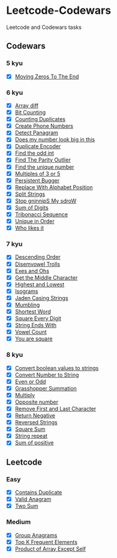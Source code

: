 # Leetcode-Codewars

Leetcode and Codewars tasks

## Codewars

### 5 kyu

- [x] [Moving Zeros To The End](https://github.com/WEremite/Leetcode-Codewars/blob/main/Codewars/5kyu/Moving%20Zeros%20To%20The%20End/moving-zeroes.php)

### 6 kyu

- [x] [Array diff](https://github.com/WEremite/Leetcode-Codewars/blob/main/Codewars/6kyu/Array%20diff/array-diff.php)
- [x] [Bit Counting](https://github.com/WEremite/Leetcode-Codewars/blob/main/Codewars/6kyu/Bit%20Counting/bit-counting.php)
- [x] [Counting Duplicates](https://github.com/bipolarbearbringsbeer/LeetCode-CodeWars/blob/main/CodeWars/6kyu/Counting%20Duplicates/counting-duplicates.php)
- [x] [Create Phone Numbers](https://github.com/WEremite/Leetcode-Codewars/blob/main/Codewars/6kyu/Create%20Phone%20Number/create-phone-number.php)
- [x] [Detect Panagram](https://github.com/WEremite/Leetcode-Codewars/blob/main/Codewars/6kyu/Detect%20Pangram/detect-panagram.php)
- [x] [Does my number look big in this](https://github.com/WEremite/Leetcode-Codewars/blob/main/Codewars/6kyu/Does%20my%20number%20look%20big%20in%20this/narcissistic-number.php)
- [x] [Duplicate Encoder](https://github.com/WEremite/Leetcode-Codewars/blob/main/Codewars/6kyu/Duplicate%20Encoder/duplicate-encoder.php)
- [x] [Find the odd int](https://github.com/WEremite/Leetcode-Codewars/blob/main/Codewars/6kyu/Find%20the%20odd%20int/find-odd-int.php)
- [x] [Find The Parity Outlier](https://github.com/WEremite/Leetcode-Codewars/blob/main/Codewars/6kyu/Find%20The%20Parity%20Outlier/find-parity-outlier.php)
- [x] [Find the unique number](https://github.com/WEremite/Leetcode-Codewars/blob/main/Codewars/6kyu/Find%20the%20unique%20number/unique-number.php)
- [x] [Multiples of 3 or 5](https://github.com/WEremite/Leetcode-Codewars/blob/main/Codewars/6kyu/Multiples%20of%203%20or%205/multiples-of-3-or-5.php)
- [x] [Persistent Bugger](https://github.com/WEremite/Leetcode-Codewars/blob/main/Codewars/6kyu/Persistent%20Bugger/persistent-bugger.php)
- [x] [Replace With Alphabet Position](https://github.com/WEremite/Leetcode-Codewars/blob/main/Codewars/6kyu/Replace%20With%20Alphabet%20Position/alphabet-position.php)
- [x] [Split Strings](https://github.com/bipolarbearbringsbeer/LeetCode-CodeWars/blob/main/CodeWars/6kyu/Split%20Strings/split-strings.php)
- [x] [Stop gninnipS My sdroW](https://github.com/WEremite/Leetcode-Codewars/blob/main/Codewars/6kyu/Stop%20gninnipS%20My%20sdroW/stop-spinning-words.php)
- [x] [Sum of Digits](https://github.com/WEremite/Leetcode-Codewars/blob/main/Codewars/6kyu/Sum%20of%20Digits/sum-of-digits.php)
- [x] [Tribonacci Sequence](https://github.com/WEremite/Leetcode-Codewars/blob/main/Codewars/6kyu/Tribonacci%20Sequence/tribonacci.php)
- [x] [Unique in Order](https://github.com/WEremite/Leetcode-Codewars/blob/main/Codewars/6kyu/Unique%20In%20Order/unique-in-order.php)
- [x] [Who likes it](https://github.com/WEremite/Leetcode-Codewars/blob/main/Codewars/6kyu/Who%20likes%20it/who-likes-it.php)

### 7 kyu

- [x] [Descending Order](https://github.com/WEremite/Leetcode-Codewars/blob/main/Codewars/7kyu/Descending%20Order/descending-order.php)
- [x] [Disemvowel Trolls](https://github.com/WEremite/Leetcode-Codewars/blob/main/Codewars/7kyu/Disemvowel%20Trolls/disemvowel-trolls.php)
- [x] [Exes and Ohs](https://github.com/WEremite/Leetcode-Codewars/blob/main/Codewars/7kyu/Exes%20and%20Ohs/exes-and-ohs.php)
- [x] [Get the Middle Character](https://github.com/WEremite/Leetcode-Codewars/blob/main/Codewars/7kyu/Get%20the%20Middle%20Character/get-the-middle-character.php)
- [x] [Highest and Lowest](https://github.com/WEremite/Leetcode-Codewars/blob/main/Codewars/7kyu/Highest%20and%20Lowest/highest-and-lowest.php)
- [x] [Isograms](https://github.com/WEremite/Leetcode-Codewars/blob/main/Codewars/7kyu/Isograms/isograms.php)
- [x] [Jaden Casing Strings](https://github.com/WEremite/Leetcode-Codewars/blob/main/Codewars/7kyu/Jaden%20Casing%20Strings/jaden-casing-strings.php)
- [x] [Mumbling](https://github.com/WEremite/Leetcode-Codewars/blob/main/Codewars/7kyu/Mumbling/mumbling.php)
- [x] [Shortest Word](https://github.com/WEremite/Leetcode-Codewars/blob/main/Codewars/7kyu/Shortest%20Word/shortest-word.php)
- [x] [Square Every Digit](https://github.com/WEremite/Leetcode-Codewars/blob/main/Codewars/7kyu/Square%20Every%20Digit/square-every-digit.php)
- [x] [String Ends With](https://github.com/bipolarbearbringsbeer/LeetCode-CodeWars/blob/main/CodeWars/7kyu/String%20ends%20with/string-ends-with.php)
- [x] [Vowel Count](https://github.com/WEremite/Leetcode-Codewars/blob/main/Codewars/7kyu/Vowel%20Count/vowel-count.php)
- [x] [You are square](https://github.com/WEremite/Leetcode-Codewars/blob/main/Codewars/7kyu/You%20are%20square/you-are-square.php)

### 8 kyu

- [x] [Convert boolean values to strings](https://github.com/WEremite/Leetcode-Codewars/blob/main/Codewars/8kyu/Convert%20Number%20to%20String/convert-number-to-string.php)
- [x] [Convert Number to String](https://github.com/WEremite/Leetcode-Codewars/blob/main/Codewars/8kyu/Convert%20boolean%20values%20to%20strings/convert-boolean.php)
- [x] [Even or Odd](https://github.com/WEremite/Leetcode-Codewars/blob/main/Codewars/8kyu/Even%20or%20Odd/even-or-odd.php)
- [x] [Grasshopper Summation](https://github.com/WEremite/Leetcode-Codewars/blob/main/Codewars/8kyu/Grasshopper%20%20Summation/summation.php)
- [x] [Multiply](https://github.com/WEremite/Leetcode-Codewars/blob/main/Codewars/8kyu/Multiply/multiply.php)
- [x] [Opposite number](https://github.com/WEremite/Leetcode-Codewars/blob/main/Codewars/8kyu/Opposite%20number/opposite-number.php)
- [x] [Remove First and Last Character](https://github.com/WEremite/Leetcode-Codewars/blob/main/Codewars/8kyu/Remove%20First%20and%20Last%20Character/remove-first-last-char.php)
- [x] [Return Negative](https://github.com/WEremite/Leetcode-Codewars/blob/main/Codewars/8kyu/Return%20Negative/return-negative.php)
- [x] [Reversed Strings](https://github.com/WEremite/Leetcode-Codewars/blob/main/Codewars/8kyu/Reversed%20Strings/reversed-string.php)
- [x] [Square Sum](https://github.com/WEremite/Leetcode-Codewars/blob/main/Codewars/8kyu/Square%20Sum/square-sum.php)
- [x] [String repeat](https://github.com/WEremite/Leetcode-Codewars/blob/main/Codewars/8kyu/String%20repeat/string-repeat.php)
- [x] [Sum of positive](https://github.com/WEremite/Leetcode-Codewars/blob/main/Codewars/8kyu/Sum%20of%20positive/sum-of-positive.php)

## Leetcode

### Easy

- [x] [Contains Duplicate](https://github.com/WEremite/Leetcode-Codewars/blob/main/Leetcode/Easy/217%20Contains%20Duplicate/contains-duplicate.php)
- [x] [Valid Anagram](https://github.com/WEremite/Leetcode-Codewars/blob/main/Leetcode/Easy/242%20Valid%20Anagram/valid-anagram.php)
- [x] [Two Sum](https://github.com/WEremite/Leetcode-Codewars/blob/main/Leetcode/Easy/1%20Two%20Sum/two-sum.php)

### Medium

- [x] [Group Anagrams](https://github.com/WEremite/Leetcode-Codewars/blob/main/Leetcode/Medium/49%20Group%20Anagrams/group-anagrams.php)
- [x] [Top K Frequent Elements](https://github.com/WEremite/Leetcode-Codewars/blob/main/Leetcode/Medium/347%20Top%20K%20Frequent%20Elements/top-k-freq-elem.php)
- [x] [Product of Array Except Self](https://github.com/WEremite/Leetcode-Codewars/blob/main/Leetcode/Medium/238%20Product%20of%20Array%20Except%20Self/product-of-array-exept-self.php)
